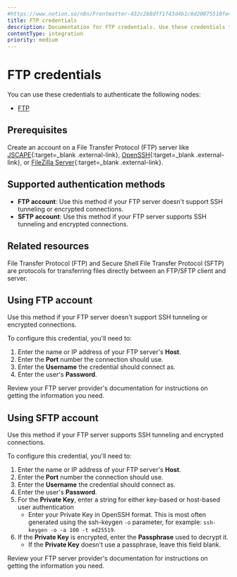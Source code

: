 ```yaml
---
#https://www.notion.so/n8n/Frontmatter-432c2b8dff1f43d4b1c8d20075510fe4
title: FTP credentials
description: Documentation for FTP credentials. Use these credentials to authenticate FTP in n8n, a workflow automation platform.
contentType: integration
priority: medium
---
```


# FTP credentials

You can use these credentials to authenticate the following nodes:

- [FTP](/integrations/builtin/core-nodes/n8n-nodes-base.ftp/)

## Prerequisites

Create an account on a File Transfer Protocol (FTP) server like [JSCAPE](https://mft.jscape.com/lp/ftp-server){:target=_blank .external-link}, [OpenSSH](http://www.openssh.com/){:target=_blank .external-link}, or [FileZilla Server](https://filezilla-project.org/){:target=_blank .external-link}.

## Supported authentication methods

- **FTP account**: Use this method if your FTP server doesn't support SSH tunneling or encrypted connections.
- **SFTP account**: Use this method if your FTP server supports SSH tunneling and encrypted connections.

## Related resources

File Transfer Protocol (FTP) and Secure Shell File Transfer Protocol (SFTP) are protocols for transferring files directly between an FTP/SFTP client and server.

## Using FTP account

Use this method if your FTP server doesn't support SSH tunneling or encrypted connections.

To configure this credential, you'll need to:

1. Enter the name or IP address of your FTP server's **Host**.
2. Enter the **Port** number the connection should use.
3. Enter the **Username** the credential should connect as.
4. Enter the user's **Password**.

Review your FTP server provider's documentation for instructions on getting the information you need.

## Using SFTP account

Use this method if your FTP server supports SSH tunneling and encrypted connections.

To configure this credential, you'll need to:

1. Enter the name or IP address of your FTP server's **Host**.
2. Enter the **Port** number the connection should use.
3. Enter the **Username** the credential should connect as.
4. Enter the user's **Password**.
5. For the **Private Key**, enter a string for either key-based or host-based user authentication
    - Enter your Private Key in OpenSSH format. This is most often generated using the ssh-keygen `-o` parameter, for example: `ssh-keygen -o -a 100 -t ed25519`.
6. If the **Private Key** is encrypted, enter the **Passphrase** used to decrypt it.
    - If the **Private Key** doesn't use a passphrase, leave this field blank.

Review your FTP server provider's documentation for instructions on getting the information you need.
